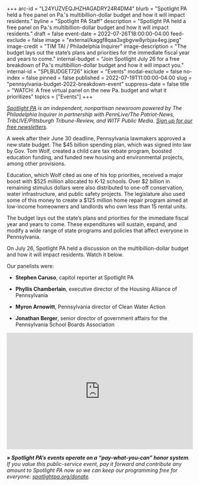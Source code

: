 +++
arc-id = "L24YUZVEQJHZHAGADRY24R4DM4"
blurb = "Spotlight PA held a free panel on Pa.'s multibillion-dollar budget and how it will impact residents."
byline = "Spotlight PA Staff"
description = "Spotlight PA held a free panel on Pa.'s multibillion-dollar budget and how it will impact residents."
draft = false
event-date = 2022-07-26T18:00:00-04:00
feed-exclude = false
image = "external/kaggf8qaa3xgbgvw8yrbjax4eg.jpeg"
image-credit = "TIM TAI / Philadelphia Inquirer"
image-description = "The budget lays out the state’s plans and priorities for the immediate fiscal year and years to come."
internal-budget = "Join Spotlight July 26 for a free breakdown of Pa.'s multibillion-dollar budget and how it will impact you."
internal-id = "SPLBUDGET726"
kicker = "Events"
modal-exclude = false
no-index = false
pinned = false
published = 2022-07-19T11:00:00-04:00
slug = "pennsylvania-budget-2022-breakdown-event"
suppress-date = false
title = "WATCH: A free virtual panel on the new Pa. budget and what it prioritizes"
topics = ["Events"]
+++

<a href="https://www.spotlightpa.org/"><i>Spotlight PA</i></a><i> is an independent, nonpartisan newsroom powered by The Philadelphia Inquirer in partnership with PennLive/The Patriot-News, TribLIVE/Pittsburgh Tribune-Review, and WITF Public Media. </i><a href="https://www.spotlightpa.org/newsletters"><i>Sign up for our free newsletters</i></a><i>.</i>

A week after their June 30 deadline, Pennsylvania lawmakers approved a new state budget. The $45 billion spending plan, which was signed into law by Gov. Tom Wolf, created a child care tax rebate program, boosted education funding, and funded new housing and environmental projects, among other provisions.

Education, which Wolf cited as one of his top priorities, received a major boost with $525 million allocated to K-12 schools. Over $2 billion in remaining stimulus dollars were also distributed to one-off conservation, water infrastructure, and public safety projects. The legislature also used some of this money to create a $125 million home repair program aimed at low-income homeowners and landlords who own less than 15 rental units.

The budget lays out the state’s plans and priorities for the immediate fiscal year and years to come. These expenditures will sustain, expand, and modify a wide range of state programs and policies that affect everyone in Pennsylvania.

On July 26, Spotlight PA held a discussion on the multibillion-dollar budget and how it will impact residents. Watch it below.

Our panelists were:

- <b>Stephen Caruso</b>, capitol reporter at Spotlight PA

- <b>Phyllis Chamberlain</b>, executive director of the Housing Alliance of Pennsylvania

- <b>Myron Arnowitt</b>, Pennsylvania director of Clean Water Action

- <b>Jonathan Berger</b>, senior director of government affairs for the Pennsylvania School Boards Association

<iframe width="100%" height="315" src="https://www.youtube.com/embed/v11JtXTO78Y?si=bzMR7FnyT9Z-nBCz" title="YouTube video player" frameborder="0" allow="accelerometer; autoplay; clipboard-write; encrypted-media; gyroscope; picture-in-picture; web-share" referrerpolicy="strict-origin-when-cross-origin" allowfullscreen></iframe>

<i><b>» Spotlight PA’s events operate on a “pay-what-you-can” honor system</b></i><i>. If you value this public-service event, pay it forward and contribute any amount to Spotlight PA now so we can keep our programming free for everyone: </i><a href="https://www.spotlightpa.org/donate"><i>spotlightpa.org/donate</i></a><i>.</i>
